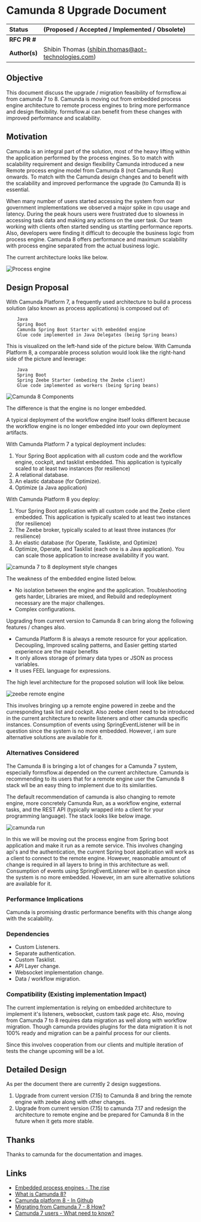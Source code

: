 # Camunda 8 Upgrade Document

| Status        | (Proposed / Accepted / Implemented / Obsolete)       |
:-------------- |:---------------------------------------------------- |
| **RFC PR #**     | |
| **Author(s)** | Shibin Thomas (shibin.thomas@aot-technologies.com) |


## Objective

This document discuss the upgrade / migration feasibility of formsflow.ai from camunda 7 to 8. Camunda is moving out from embedded process engine architecture
to remote process engines to bring more performance and design flexibility. formsflow.ai can benefit from these changes with improved performance and scalability.


## Motivation

Camunda is an integral part of the solution, most of the heavy lifting within the application performed by the process engines.
So to match with scalability requirement and design flexibility Camunda introduced a new Remote process engine model from Camunda 8 (not Camunda Run) onwards.
To match with the Camunda design changes and to benefit with the scalability and improved performance the upgrade (to Camunda 8) is essential.

When many number of users started accessing the system from our government implementations we observed a major spike in cpu usage and latency.
During the peak hours users were frustrated due to slowness in accessing task data and making any actions on the user task. Our team working with clients often
started sending us startling performance reports. Also, developers were finding it difficult to decouple the business logic from process engine.
Camunda 8 offers performance and maximum scalability with process engine separated from the actual business logic.

The current architecture looks like below.

![Process engine](./images/camunda-embedded%20engine.jpg)

## Design Proposal

With Camunda Platform 7, a frequently used architecture to build a process solution (also known as process applications) is composed out of:
```
    Java
    Spring Boot
    Camunda Spring Boot Starter with embedded engine
    Glue code implemented in Java Delegates (being Spring beans)
```
This is visualized on the left-hand side of the picture below. With Camunda Platform 8, a comparable process solution would look like the right-hand side of the picture and leverage:
```  
    Java
    Spring Boot
    Spring Zeebe Starter (embeding the Zeebe client)
    Glue code implemented as workers (being Spring beans)
```
![Camunda 8 Components](./images/camunda-8.png)

The difference is that the engine is no longer embedded.

A typical deployment of the workflow engine itself looks different because the workflow engine is no longer embedded into your own deployment artifacts.

With Camunda Platform 7 a typical deployment includes:

1. Your Spring Boot application with all custom code and the workflow engine, cockpit, and tasklist embedded. This application is typically scaled to at least two instances (for resilience)
2. A relational database.
3. An elastic database (for Optimize).
4. Optimize (a Java application)

With Camunda Platform 8 you deploy:

1. Your Spring Boot application with all custom code and the Zeebe client embedded. This application is typically scaled to at least two instances (for resilience)
2. The Zeebe broker, typically scaled to at least three instances (for resilience)
3. An elastic database (for Operate, Taskliste, and Optimize)
4. Optimize, Operate, and Tasklist (each one is a Java application). You can scale those application to increase availability if you want.

![camunda 7 to 8 deployment style changes](./images/camunda7-8%20deployment.png)

The weakness of the embedded engine listed below.

* No isolation between the engine and the application. Troubleshooting gets harder, Libraries are mixed, and Rebuild and redeployment necessary are the major challenges.
* Complex configurations.

Upgrading from current version to Camunda 8 can bring along the following features / changes also.

* Camunda Platform 8 is always a remote resource for your application. Decoupling, Improved scaling patterns, and Easier getting started experience are the major benefits
* It only allows storage of primary data types or JSON as process variables.
* It uses FEEL language for expressions.

The high level architecture for the proposed solution will look like below.

![zeebe remote engine](./images/zeebe-remote%20engine.png)

This involves bringing up a remote engine powered in zeebe and the curresponding task list and cockpit. Also zeebe client need to be introduced in the
current architecture to rewrite listeners and other camunda specific instances.
Consumption of events using SpringEventListener will be in question since the system is no more embedded. However, i am sure alternative solutions are available for it.

### Alternatives Considered

The Camunda 8 is bringing a lot of changes for a Camunda 7 system, especially formsflow.ai depended on the current architecture. Camunda is recommending to its users that
for a remote engine user the Camunda 8 stack wll be an easy thing to implement due to its similarities. 

The default recommendation of camunda is also changing to remote engine, more concretely Camunda Run, as a workflow engine, external tasks, and the REST API (typically wrapped into a client for your programming language).
The stack looks like below image.

![camunda run](./images/camunda%20run%20-%20remote%20engine.png)

In this we will be moving out the process engine from Spring boot application and make it run as a remote service. This involves changing api's and the authentication, the current Spring boot application
will work as a client to connect to the remote engine. However, reasonable amount of change is required in all layers to bring in this architecture as well.
Consumption of events using SpringEventListener will be in question since the system is no more embedded. However, im am sure alternative solutions are available for it.

### Performance Implications

Camunda is promising drastic performance benefits with this change along with the scalability.

### Dependencies

* Custom Listeners.
* Separate authentication.
* Custom Tasklist.
* API Layer change.
* Websocket implementation change.
* Data / workflow migration.

### Compatibility (Existing implementation Impact)

The current implementation is relying on embedded architecture to implement it's listeners, websocket, custom task page etc.
Also, moving from Camunda 7 to 8 requires data migration as well along with workflow migration.
Though camunda provides plugins for the data migration it is not 100% ready and migration can be a painful process for our clients.

Since this involves cooperation from our clients and multiple iteration of tests the change upcoming will be a lot.


## Detailed Design

As per the document there are currently 2 design suggestions.
1. Upgrade from current version (7.15) to Camunda 8 and bring the remote engine with zeebe along with other changes.
2. Upgrade from current version (7.15) to camunda 7.17 and redesign the architecture to remote engine and be prepared for Camunda 8 in the future when it gets more stable.

## Thanks

Thanks to camunda for the documentation and images.

## Links

* [Embedded process engines - The rise](https://camunda.com/blog/2022/02/moving-from-embedded-to-remote-workflow-engines/)
* [What is Camunda 8?](https://docs.camunda.io/docs/components/concepts/what-is-camunda-platform-8/)
* [Camunda platform 8 - In Github](https://github.com/camunda/camunda-platform/tree/8.0.0)
* [Migrating from Camunda 7 - 8 How?](https://docs.camunda.io/docs/guides/migrating-from-camunda-platform-7/)
* [Camunda 7 users - What need to know?](https://camunda.com/blog/2022/04/camunda-platform-8-for-camunda-platform-7-users-what-you-need-to-know/)